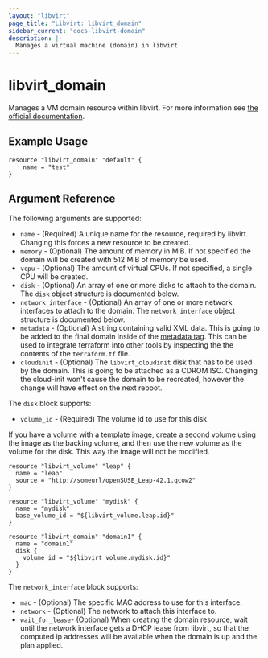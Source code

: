 ```yaml
---
layout: "libvirt"
page_title: "Libvirt: libvirt_domain"
sidebar_current: "docs-libvirt-domain"
description: |-
  Manages a virtual machine (domain) in libvirt
---
```


# libvirt\_domain

Manages a VM domain resource within libvirt. For more information see
[the official documentation](https://libvirt.org/formatdomain.html).

## Example Usage

```
resource "libvirt_domain" "default" {
	name = "test"
}
```

## Argument Reference

The following arguments are supported:

* `name` - (Required) A unique name for the resource, required by libvirt.
   Changing this forces a new resource to be created.
* `memory` - (Optional) The amount of memory in MiB. If not specified the domain will be
   created with 512 MiB of memory
   be used.
* `vcpu` - (Optional) The amount of virtual CPUs. If not specified, a single CPU will be created.
* `disk` - (Optional) An array of one or more disks to attach to the domain. The `disk` object structure is documented below.
* `network_interface` - (Optional) An array of one or more network interfaces to attach to the domain. The `network_interface` object structure is documented below.
* `metadata` - (Optional) A string containing valid XML data. This is going to be
  added to the final domain inside of the [metadata tag](https://libvirt.org/formatdomain.html#elementsMetadata).
  This can be used to integrate terraform into other tools by inspecting the
  the contents of the `terraform.tf` file.
* `cloudinit` - (Optional) The `libvirt_cloudinit` disk that has to be used by
  the domain. This is going to be attached as a CDROM ISO. Changing the
  cloud-init won't cause the domain to be recreated, however the change will
  have effect on the next reboot.

The `disk` block supports:

* `volume_id` - (Required) The volume id to use for this disk.

If you have a volume with a template image, create a second volume using the image as the backing volume, and then use the new volume as the volume for the disk. This way the image will not be modified.

```
resource "libvirt_volume" "leap" {
  name = "leap"
  source = "http://someurl/openSUSE_Leap-42.1.qcow2"
}

resource "libvirt_volume" "mydisk" {
  name = "mydisk"
  base_volume_id = "${libvirt_volume.leap.id}"
}

resource "libvirt_domain" "domain1" {
  name = "domain1"
  disk {
    volume_id = "${libvirt_volume.mydisk.id}"
  }
}
```

The `network_interface` block supports:

* `mac` - (Optional) The specific MAC address to use for this interface.
* `network` - (Optional) The network to attach this interface to.
* `wait_for_lease`- (Optional) When creating the domain resource, wait until the network interface gets a DHCP lease from libvirt, so that the computed ip addresses will be available when the domain is up and the plan applied.
